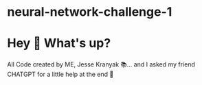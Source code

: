 # neural-network-challenge-1
<h1 align="left">Hey 👋 What's up?</h1>

###

<p align="left">All Code created by ME, Jesse Kranyak 📚... and I asked my friend CHATGPT for a little help at the end 🎯</p>

###
